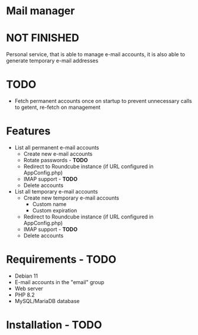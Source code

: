 # Mail manager

# NOT FINISHED

Personal service, that is able to manage e-mail accounts, it is also able to generate temporary e-mail addresses

# TODO

- Fetch permanent accounts once on startup to prevent unnecessary calls to getent, re-fetch on management

# Features

- List all permanent e-mail accounts
    - Create new e-mail accounts
    - Rotate passwords - **TODO**
    - Redirect to Roundcube instance (if URL configured in AppConfig.php)
    - IMAP support - **TODO**
    - Delete accounts
- List all temporary e-mail accounts
    - Create new temporary e-mail accounts
        - Custom name
        - Custom expiration
    - Redirect to Roundcube instance (if URL configured in AppConfig.php)
    - IMAP support - **TODO**
    - Delete accounts

# Requirements - TODO

- Debian 11
- E-mail accounts in the "email" group
- Web server
- PHP 8.2
- MySQL/MariaDB database

# Installation - TODO
